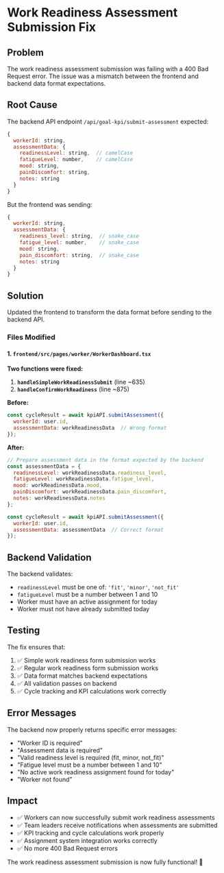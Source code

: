 # Work Readiness Assessment Submission Fix

## Problem
The work readiness assessment submission was failing with a 400 Bad Request error. The issue was a mismatch between the frontend and backend data format expectations.

## Root Cause
The backend API endpoint `/api/goal-kpi/submit-assessment` expected:
```javascript
{
  workerId: string,
  assessmentData: {
    readinessLevel: string,  // camelCase
    fatigueLevel: number,    // camelCase
    mood: string,
    painDiscomfort: string,
    notes: string
  }
}
```

But the frontend was sending:
```javascript
{
  workerId: string,
  assessmentData: {
    readiness_level: string,  // snake_case
    fatigue_level: number,    // snake_case
    mood: string,
    pain_discomfort: string,  // snake_case
    notes: string
  }
}
```

## Solution
Updated the frontend to transform the data format before sending to the backend API.

### Files Modified

#### 1. `frontend/src/pages/worker/WorkerDashboard.tsx`
**Two functions were fixed:**

1. **`handleSimpleWorkReadinessSubmit`** (line ~635)
2. **`handleConfirmWorkReadiness`** (line ~875)

**Before:**
```javascript
const cycleResult = await kpiAPI.submitAssessment({ 
  workerId: user.id,
  assessmentData: workReadinessData  // Wrong format
});
```

**After:**
```javascript
// Prepare assessment data in the format expected by the backend
const assessmentData = {
  readinessLevel: workReadinessData.readiness_level,
  fatigueLevel: workReadinessData.fatigue_level,
  mood: workReadinessData.mood,
  painDiscomfort: workReadinessData.pain_discomfort,
  notes: workReadinessData.notes
};

const cycleResult = await kpiAPI.submitAssessment({ 
  workerId: user.id,
  assessmentData: assessmentData  // Correct format
});
```

## Backend Validation
The backend validates:
- `readinessLevel` must be one of: `'fit'`, `'minor'`, `'not_fit'`
- `fatigueLevel` must be a number between 1 and 10
- Worker must have an active assignment for today
- Worker must not have already submitted today

## Testing
The fix ensures that:
1. ✅ Simple work readiness form submission works
2. ✅ Regular work readiness form submission works  
3. ✅ Data format matches backend expectations
4. ✅ All validation passes on backend
5. ✅ Cycle tracking and KPI calculations work correctly

## Error Messages
The backend now properly returns specific error messages:
- "Worker ID is required"
- "Assessment data is required" 
- "Valid readiness level is required (fit, minor, not_fit)"
- "Fatigue level must be a number between 1 and 10"
- "No active work readiness assignment found for today"
- "Worker not found"

## Impact
- ✅ Workers can now successfully submit work readiness assessments
- ✅ Team leaders receive notifications when assessments are submitted
- ✅ KPI tracking and cycle calculations work properly
- ✅ Assignment system integration works correctly
- ✅ No more 400 Bad Request errors

The work readiness assessment submission is now fully functional! 🎯






